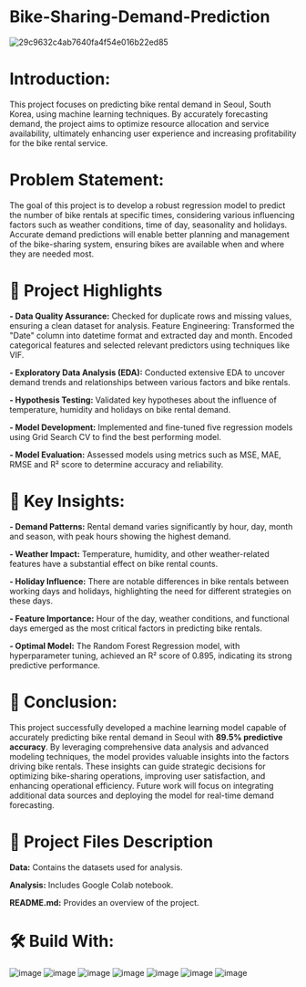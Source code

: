# Bike-Sharing-Demand-Prediction
![29c9632c4ab7640fa4f54e016b22ed85](https://github.com/itsroshan137/Horizontal-Swiper/assets/149718190/0fc2fe1a-aaf6-4171-aa77-b97091d6e409)

# Introduction:
This project focuses on predicting bike rental demand in Seoul, South Korea, using machine learning techniques. By accurately forecasting demand, the project aims to optimize resource allocation and service availability, ultimately enhancing user experience and increasing profitability for the bike rental service.

# Problem Statement:
The goal of this project is to develop a robust regression model to predict the number of bike rentals at specific times, considering various influencing factors such as weather conditions, time of day, seasonality and holidays. Accurate demand predictions will enable better planning and management of the bike-sharing system, ensuring bikes are available when and where they are needed most.

# 📝 Project Highlights

**- Data Quality Assurance:** Checked for duplicate rows and missing values, ensuring a clean dataset for analysis.
Feature Engineering: Transformed the "Date" column into datetime format and extracted day and month. Encoded categorical features and selected relevant predictors using techniques like VIF.

**- Exploratory Data Analysis (EDA):** Conducted extensive EDA to uncover demand trends and relationships between various factors and bike rentals.

**- Hypothesis Testing:** Validated key hypotheses about the influence of temperature, humidity and holidays on bike rental demand.

**- Model Development:** Implemented and fine-tuned five regression models using Grid Search CV to find the best performing model.

**- Model Evaluation:** Assessed models using metrics such as MSE, MAE, RMSE and R² score to determine accuracy and reliability.

# 🔑 Key Insights:

**- Demand Patterns:** Rental demand varies significantly by hour, day, month and season, with peak hours showing the highest demand.

**- Weather Impact:** Temperature, humidity, and other weather-related features have a substantial effect on bike rental counts.

**- Holiday Influence:** There are notable differences in bike rentals between working days and holidays, highlighting the need for different strategies on these days.

**- Feature Importance:** Hour of the day, weather conditions, and functional days emerged as the most critical factors in predicting bike rentals.

**- Optimal Model:** The Random Forest Regression model, with hyperparameter tuning, achieved an R² score of 0.895, indicating its strong predictive performance.

# 📜 Conclusion:

This project successfully developed a machine learning model capable of accurately predicting bike rental demand in Seoul with **89.5% predictive accuracy**. By leveraging comprehensive data analysis and advanced modeling techniques, the model provides valuable insights into the factors driving bike rentals. These insights can guide strategic decisions for optimizing bike-sharing operations, improving user satisfaction, and enhancing operational efficiency. Future work will focus on integrating additional data sources and deploying the model for real-time demand forecasting.

# 💾 Project Files Description

**Data:** Contains the datasets used for analysis.

**Analysis:** Includes Google Colab notebook.

**README.md:** Provides an overview of the project.

# 🛠️ Build With:

![image](https://github.com/ShubhPathania/Bike-Sharing-Demand-Prediction/assets/149718190/e689d448-2f9f-49b4-b9f2-5071ae074e78)
![image](https://github.com/ShubhPathania/Bike-Sharing-Demand-Prediction/assets/149718190/9ebacff9-c509-40a1-8934-d0f9e5d9c45a)
![image](https://github.com/ShubhPathania/Bike-Sharing-Demand-Prediction/assets/149718190/1b0244d8-6951-4a39-96a8-79f9d9c563cd)
![image](https://github.com/ShubhPathania/Bike-Sharing-Demand-Prediction/assets/149718190/7927a88c-33a9-4043-9114-1cf2f4c9065f)
![image](https://github.com/ShubhPathania/Bike-Sharing-Demand-Prediction/assets/149718190/4048a336-dde2-432a-8aa8-a82f827eb7da)
![image](https://github.com/ShubhPathania/Bike-Sharing-Demand-Prediction/assets/149718190/147663e0-f428-467a-be15-ed06ca4f1986)
![image](https://github.com/ShubhPathania/Bike-Sharing-Demand-Prediction/assets/149718190/fb4c872b-0202-413b-a888-add348c2087e)
